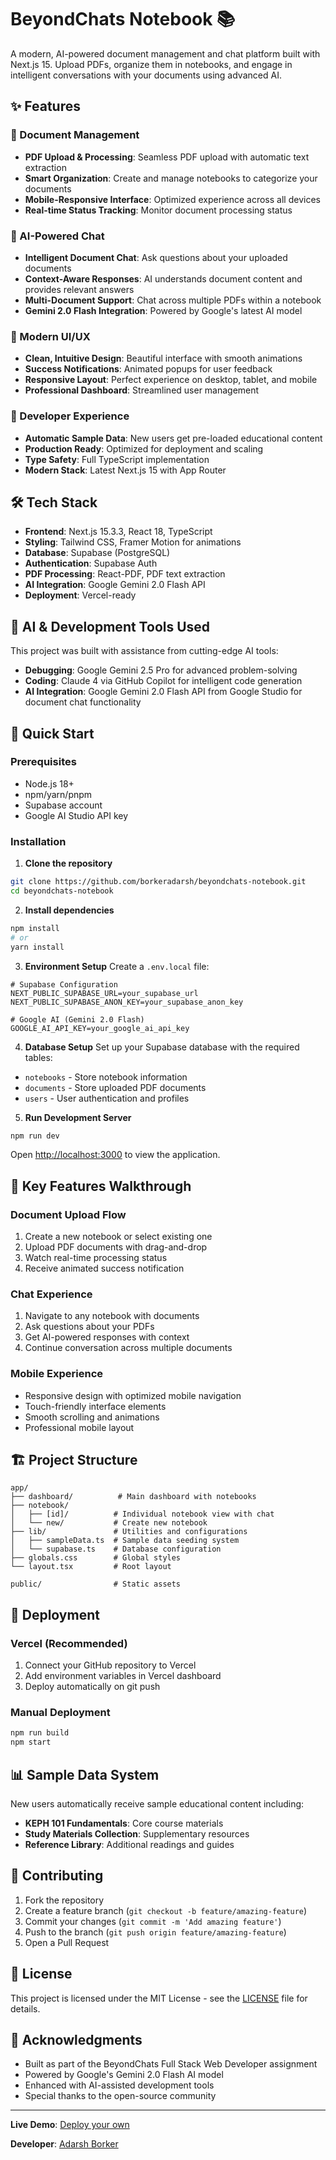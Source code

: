 # BeyondChats Notebook 📚

A modern, AI-powered document management and chat platform built with Next.js 15. Upload PDFs, organize them in notebooks, and engage in intelligent conversations with your documents using advanced AI.

## ✨ Features

### 📖 Document Management
- **PDF Upload & Processing**: Seamless PDF upload with automatic text extraction
- **Smart Organization**: Create and manage notebooks to categorize your documents
- **Mobile-Responsive Interface**: Optimized experience across all devices
- **Real-time Status Tracking**: Monitor document processing status

### 🤖 AI-Powered Chat
- **Intelligent Document Chat**: Ask questions about your uploaded documents
- **Context-Aware Responses**: AI understands document content and provides relevant answers
- **Multi-Document Support**: Chat across multiple PDFs within a notebook
- **Gemini 2.0 Flash Integration**: Powered by Google's latest AI model

### 🎨 Modern UI/UX
- **Clean, Intuitive Design**: Beautiful interface with smooth animations
- **Success Notifications**: Animated popups for user feedback
- **Responsive Layout**: Perfect experience on desktop, tablet, and mobile
- **Professional Dashboard**: Streamlined user management

### 🚀 Developer Experience
- **Automatic Sample Data**: New users get pre-loaded educational content
- **Production Ready**: Optimized for deployment and scaling
- **Type Safety**: Full TypeScript implementation
- **Modern Stack**: Latest Next.js 15 with App Router

## 🛠️ Tech Stack

- **Frontend**: Next.js 15.3.3, React 18, TypeScript
- **Styling**: Tailwind CSS, Framer Motion for animations
- **Database**: Supabase (PostgreSQL)
- **Authentication**: Supabase Auth
- **PDF Processing**: React-PDF, PDF text extraction
- **AI Integration**: Google Gemini 2.0 Flash API
- **Deployment**: Vercel-ready

## 🔧 AI & Development Tools Used

This project was built with assistance from cutting-edge AI tools:

- **Debugging**: Google Gemini 2.5 Pro for advanced problem-solving
- **Coding**: Claude 4 via GitHub Copilot for intelligent code generation
- **AI Integration**: Google Gemini 2.0 Flash API from Google Studio for document chat functionality

## 🚀 Quick Start

### Prerequisites
- Node.js 18+ 
- npm/yarn/pnpm
- Supabase account
- Google AI Studio API key

### Installation

1. **Clone the repository**
```bash
git clone https://github.com/borkeradarsh/beyondchats-notebook.git
cd beyondchats-notebook
```

2. **Install dependencies**
```bash
npm install
# or
yarn install
```

3. **Environment Setup**
Create a `.env.local` file:
```env
# Supabase Configuration
NEXT_PUBLIC_SUPABASE_URL=your_supabase_url
NEXT_PUBLIC_SUPABASE_ANON_KEY=your_supabase_anon_key

# Google AI (Gemini 2.0 Flash)
GOOGLE_AI_API_KEY=your_google_ai_api_key
```

4. **Database Setup**
Set up your Supabase database with the required tables:
- `notebooks` - Store notebook information
- `documents` - Store uploaded PDF documents
- `users` - User authentication and profiles

5. **Run Development Server**
```bash
npm run dev
```

Open [http://localhost:3000](http://localhost:3000) to view the application.

## 📱 Key Features Walkthrough

### Document Upload Flow
1. Create a new notebook or select existing one
2. Upload PDF documents with drag-and-drop
3. Watch real-time processing status
4. Receive animated success notification

### Chat Experience
1. Navigate to any notebook with documents
2. Ask questions about your PDFs
3. Get AI-powered responses with context
4. Continue conversation across multiple documents

### Mobile Experience
- Responsive design with optimized mobile navigation
- Touch-friendly interface elements
- Smooth scrolling and animations
- Professional mobile layout

## 🏗️ Project Structure

```
app/
├── dashboard/          # Main dashboard with notebooks
├── notebook/          
│   ├── [id]/          # Individual notebook view with chat
│   └── new/           # Create new notebook
├── lib/               # Utilities and configurations
│   ├── sampleData.ts  # Sample data seeding system
│   └── supabase.ts    # Database configuration
├── globals.css        # Global styles
└── layout.tsx         # Root layout

public/                # Static assets
```

## 🌟 Deployment

### Vercel (Recommended)
1. Connect your GitHub repository to Vercel
2. Add environment variables in Vercel dashboard
3. Deploy automatically on git push

### Manual Deployment
```bash
npm run build
npm start
```

## 📊 Sample Data System

New users automatically receive sample educational content including:
- **KEPH 101 Fundamentals**: Core course materials
- **Study Materials Collection**: Supplementary resources
- **Reference Library**: Additional readings and guides

## 🤝 Contributing

1. Fork the repository
2. Create a feature branch (`git checkout -b feature/amazing-feature`)
3. Commit your changes (`git commit -m 'Add amazing feature'`)
4. Push to the branch (`git push origin feature/amazing-feature`)
5. Open a Pull Request

## 📄 License

This project is licensed under the MIT License - see the [LICENSE](LICENSE) file for details.

## 🙏 Acknowledgments

- Built as part of the BeyondChats Full Stack Web Developer assignment
- Powered by Google's Gemini 2.0 Flash AI model
- Enhanced with AI-assisted development tools
- Special thanks to the open-source community

---

**Live Demo**: [Deploy your own](https://vercel.com/new?utm_medium=default-template&filter=next.js&utm_source=create-next-app&utm_campaign=create-next-app-readme)

**Developer**: [Adarsh Borker](https://github.com/borkeradarsh)
